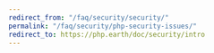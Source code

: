 ```yaml
---
redirect_from: "/faq/security/security/"
permalink: "/faq/security/php-security-issues/"
redirect_to: https://php.earth/doc/security/intro
---
```

